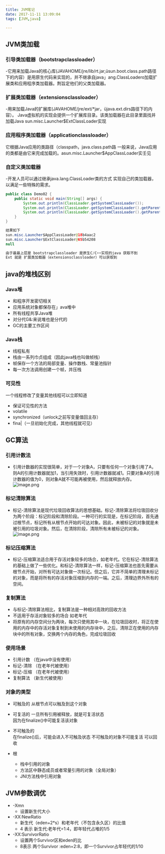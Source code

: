 ```yaml
---
title: JVM笔记
date: 2017-11-11 13:09:04
tags: [JVM,java]

---
```


## JVM类加载

### 引导类加载器（bootstrapclassloader）
-它用来加载Java的核心库(JAVAHOME/jre/lib/rt.jar,üsun.boot.class.path路径下的内容）是用原生代码来实现的，并不继承自java」ang.ClassLoadero加载扩展类和应用程序类加载器。荆旨定他们的父类加载器。
### 扩展类加载器（extensionsclassloader）
-用来加载Java的扩展库(JAVAHOME/jre/ext/*jar，üjava.ext.dirs路径下的内容）。
Java虚拟机的实现会提供一个扩展库目录。该类加载器在此目录里面找并加载Java
sun.misc.Launcher$ExtClassLoader实现
### 应用程序类加载器（applicationclassloader）
它根据Java应用的类路径（classpath，java.class.path路
一般来说，Java应用的类都是由它来完成加载的。asun.misc.Launcher$AppClassLoader实壬见
### 自定义类加载器
-开发人员可以通过继承java.lang.ClassLoader类的方式
实现自己的类加载器，以满足一些特殊的需求。


```java
public class Demo02 {
    public static void main(String[] args) {
        System.out.println(ClassLoader.getSystemClassLoader());
        System.out.println(ClassLoader.getSystemClassLoader().getParent());
        System.out.println(ClassLoader.getSystemClassLoader().getParent().getParent());
    }
}

结果如下
sun.misc.Launcher$AppClassLoader@18b4aac2
sun.misc.Launcher$ExtClassLoader@65b54208
null

由于最最上层是 bootstrapclassloader 是原生C/C++实现的java 获取不到
Ext 就是 扩展类加载器（extensionsclassloader）可以获取到

```

## java的堆栈区别

### Java堆
- 和程序开发密切相关
- 应用系统对象都保存在」ava堆中
- 所有线程共享Java堆
- 对分代G&:来说堆也是分代的
- GC的主要工作区间 

### Java栈
- 线程私有
- 栈由一系列巾贞组成（因此java栈也叫做帧栈）
- 帧保存一个方法的局部变量、操作数栈、常量池指针
- 每一次方法调用创建一个帧，并压栈


### 可见性
一个线程修改了变量其他线程可以立即知道
- 保证可见性的方法
- volatile
- synchronized（unlock之前写变量值回主存）
- fina|（一旦初始化完成，其他线程就可见） 


## GC算法

### 引用计数法
- 引用计数器的实现很简单，对于一个对象A，只要有任何一个对象引用了A，则A的引用计数器就加1，当引用失效时，引用计数器就减1。只要对象A的引用计数器的值为0，则对象A就不可能再被使用，然后就释放内存。
![image.png](http://upload-images.jianshu.io/upload_images/6406935-3a7df2dd218d71db.png?imageMogr2/auto-orient/strip%7CimageView2/2/w/1240)

### 标记清除算法
- 标记-清除算法是现代垃圾回收算法的思想基础。标记-清除算法将垃圾回收分为两个阶段：标记阶段和清除阶段。一种可行的实现是，在标记阶段，首先通过根节点，标记所有从根节点开始的可达对象。因此，未被标记的对象就是未被引用的垃圾对象。然后，在清除阶段，清除所有未被标记的对象。
![image.png](http://upload-images.jianshu.io/upload_images/6406935-5a569a6f1833174a.png?imageMogr2/auto-orient/strip%7CimageView2/2/w/1240)

### 标记压缩算法
- 标记-压缩算法适合用于存活对象较多的场合，如老年代。它在标记-清除算法的基础上做了一些优化。和标记-清除算法一样，标记-压缩算法也首先需要从根节点开始，对所有可达对象做一次标记。但之后，它并不简单的清理未标记的对象，而是将所有的存活对象压缩到内存的一端。之后，清理边界外所有的空间。

### 复制算法
- 与标记-清除算法相比，复制算法是一种相对高效的回收方法
- 不适用于存活对象较多的场合 如老年代
- 将原有的内存空间分为两块，每次只使用其中一块，在垃圾回收时，将正在使用的内存中的存活对象复制到未使用的内存块中，之后，清除正在使用的内存块中的所有对象，交换两个内存的角色，完成垃圾回收


### 使用场景
- 引用计数   （在java中没有使用）
- 标记-清除  （在老年代被使用）
- 标记-压缩  （在老年代被使用）
- 复制算法   （新生代被使用）

### 对象的类型
- 可触及的 
从根节点可以触及到这个对象 
- 可复活的 
一旦所有引用被释放，就是可复活状态  
因为在finalize()中可能复活该对象  
- 不可触及的  
在finalize()后，可能会进入不可触及状态
不可触及的对象不可能复活
可以回收


- 根
  - 栈中引用的对象
  - 方法区中静态成员或者常量引用的对象（全局对象）
  - JNI方法栈中引用对象
  

## JVM参数调优
- -Xmn
  - 设置新生代大小
- -XX:NewRatio
  - 新生代（eden+2*s）和老年代（不包含永久区）的比值
  - 4 表示 新生代:老年代=1:4，即年轻代占堆的1/5
- -XX:SurvivorRatio
  - 设置两个Survivor区和eden的比
  - 8表示 两个Survivor :eden=2:8，即一个Survivor占年轻代的1/10

